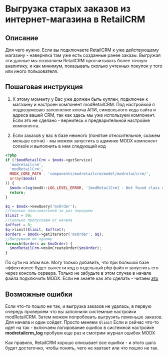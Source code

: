 # Выгрузка старых заказов из интернет-магазина в RetailCRM

## Описание

Для чего нужно.  Если вы подключаете RetailCRM к уже действующему магазину - наверняка там уже есть созданные ранее заказы.  Выгружая эти данные мы позволяем RetailCRM просчитывать более точную аналитику, и как минимум, показывать сколько учтенных покупок у того или иного пользователя.

## Пошаговая инструкция

1. К этому моменту у Вас уже должен быть куплен, подключен к магазину и настроен компонент modRetailCRM. Под настройкой я подразумеваю заполнение ключа АПИ, символьного кода сайта и адреса вашей CRM, так как здесь мы уже используем компонент. Если это не сделано - вернитесь к предварительной настройке компонента.

2. Если заказов у вас в базе немного (понятие относительное, скажем меньше сотни) - мы можем запустить в админке MODX компонент console и выполнить в нем следующий код

```php
<?php
if (!$modRetailCrm = $modx->getService(
  'modretailcrm',
  'modRetailCrm',
  MODX_CORE_PATH . 'components/modretailcrm/model/modretailcrm/',
  array($modx)
)) {
  $modx->log(modX::LOG_LEVEL_ERROR, '[modRetailCrm] - Not found class modRetailCrm');
  return;
}

$q = $modx->newQuery('msOrder');
//Сколько пользователей за раз передаем
$limit = 50;
//Сколько пропускаем от начала
$offset = 0;
$q->limit($limit, $offset);
$orders = $modx->getIterator('msOrder', $q);
//Выгружаем по одному
foreach($orders as $msOrder) {
  $modRetailCrm->msOnCreateOrder($msOrder);
}


```

По сути на этом все. Могу только добавить, что при большой базе эффективнее будет вынести код в отдельный php файл и запустить его через консоль сервера. Только не забудьте в этом случае в начале файла подключить MODX. Если не знаете как это сделать - читаем [это][1]

[1]: https://modx.pro/development/3163

## Возможные ошибки

Если что-то пошло не так, и выгрузка заказов не удалась, в первую очередь проверяем что вы заполнили системные настройки modRetailCRM.
Затем можем попробовать выгрузить поменьше заказов. Для начала и один сойдет.  Просто меняем ```$limit```
Если и сейчас что-то идет на так - включаем логирование ошибок в системной настройке **modretailcrm_log** пробуем еще раз и смотрим журнал ошибок MODX

Как правило, RetailCRM хорошо описывает все ошибки - и этого шага будет достаточно, чтобы понять, чего не хватает или что пошло не так.
